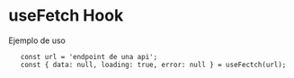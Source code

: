 # useFetch Hook

Ejemplo de uso
```
   const url = 'endpoint de una api';
   const { data: null, loading: true, error: null } = useFectch(url);
```
